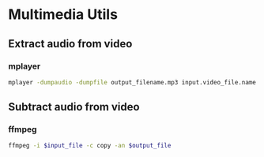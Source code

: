 # Multimedia Utils

## Extract audio from video

### mplayer

``` bash
mplayer -dumpaudio -dumpfile output_filename.mp3 input.video_file.name
```

## Subtract audio from video

### ffmpeg

``` bash
ffmpeg -i $input_file -c copy -an $output_file
```
